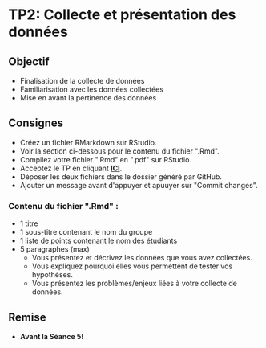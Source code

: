 # TP2: Collecte et présentation des données

## Objectif
- Finalisation de la collecte de données
- Familiarisation avec les données collectées
- Mise en avant la pertinence des données

## Consignes
- Créez un fichier RMarkdown sur RStudio.
- Voir la section ci-dessous pour le contenu du fichier ".Rmd".
- Compilez votre fichier ".Rmd" en ".pdf" sur RStudio.
- Acceptez le TP en cliquant **[ICI](https://classroom.github.com/g/lsWQ-0JJ)**.
- Déposer les deux fichiers dans le dossier généré par GitHub.
- Ajouter un message avant d'appuyer et apuuyer sur "Commit changes".

### Contenu du fichier ".Rmd" :
- 1 titre
- 1 sous-titre contenant le nom du groupe
- 1 liste de points contenant le nom des étudiants
- 5 paragraphes (max)
    - Vous présentez et décrivez les données que vous avez collectées.
    - Vous expliquez pourquoi elles vous permettent de tester vos hypothèses.
    - Vous présentez les problèmes/enjeux liées à votre collecte de données.

## Remise
- **Avant la Séance 5!**
